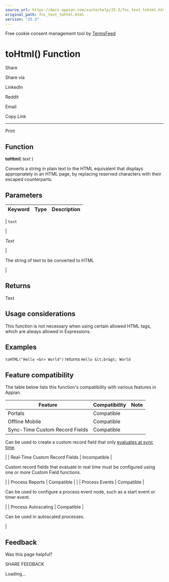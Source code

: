 ```yaml
---
source_url: https://docs.appian.com/suite/help/25.3/fnc_text_tohtml.html
original_path: fnc_text_tohtml.html
version: "25.3"
---
```


Free cookie consent management tool by [TermsFeed](https://www.termsfeed.com/)

# toHtml() Function

Share

Share via

LinkedIn

Reddit

Email

Copy Link

* * *

Print

## Function

**toHtml**( _text_ )

Converts a string in plain text to the HTML equivalent that displays appropriately in an HTML page, by replacing reserved characters with their escaped counterparts.

## Parameters

| Keyword | Type | Description |
| --- | --- | --- |
|
`text`

 |

_Text_

 |

The string of text to be converted to HTML

 |

## Returns

Text

## Usage considerations

This function is not necessary when using certain allowed HTML tags, which are always allowed in Expressions.

## Examples

`toHTML("Hello <br> World")` returns `Hello &lt;br&gt; World`

## Feature compatibility

The table below lists this function's compatibility with various features in Appian.

| Feature | Compatibility | Note |
| --- | --- | --- |
| Portals | Compatible |  |
| Offline Mobile | Compatible |  |
| Sync-Time Custom Record Fields | Compatible |
Can be used to create a custom record field that only [evaluates at sync time](custom-record-fields.html#prodlink-sync-time-evaluations).

 |
| Real-Time Custom Record Fields | Incompatible |

Custom record fields that evaluate in real time must be configured using one or more Custom Field functions.

 |
| Process Reports | Compatible |  |
| Process Events | Compatible |

Can be used to configure a process event node, such as a start event or timer event.

 |
| Process Autoscaling | Compatible |

Can be used in autoscaled processes.

 |

## Feedback

Was this page helpful?

SHARE FEEDBACK

Loading...
